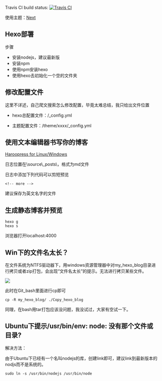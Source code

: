 Travis CI build status: [![Travis CI](https://travis-ci.org/lixingcong/my-hexo-blog.svg?branch=master)](https://travis-ci.org/lixingcong/my-hexo-blog?branch=master)

使用主题：[Next](https://github.com/iissnan/hexo-theme-next)

## Hexo部署

步骤
- 安装nodejs，建议最新版
- 安装npm
- 使用npm安装hexo
- 使用hexo去初始化一个空的文件夹

## 修改配置文件

这里不详述，自己爬文搜索怎么修改配置，毕竟太难总结，我只给出文件位置

+ hexo总配置文件：/_config.yml

+ 主题配置文件：/theme/xxxx/_config.yml

## 使用文本编辑器书写你的博客

[Haroopress for Linux/Windows](http://pad.haroopress.com/)

日志位置在\\source\\_posts\\，格式为md文件

日志中添加下列代码可以剪短预览

	<!-- more -->

建议保存为英文名字的文件

## 生成静态博客并预览

	hexo g
	hexo s

浏览器打开localhost:4000

## Win下的文件名太长？

在文件系统为NTFS驱动器下，用windows资源管理器中对my_hexo_blog目录进行拷贝或者zip打包，会出现“文件名太长”的提示。无法进行拷贝某些文件。

![](/source/images/readme/error_ntfs.png)

此时在Git_bash里面进行cp即可

	cp -R my_hexo_blog/ ./Copy_hexo_blog

同理，在bash用tar打包应该没问题，我没试过，大家有空试一下。

## Ubuntu下提示/usr/bin/env: node: 没有那个文件或目录?

解决方法：

由于Ubuntu下已经有一个名叫nodejs的库，创建link即可，建议link到最新版本的nodjs而不是系统的。

	sudo ln -s /usr/bin/nodejs /usr/bin/node
